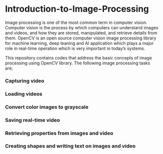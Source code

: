 # Introduction-to-Image-Processing
Image processing is one of the most common term in computer vision. Computer vision is the process by which computers can understand images and videos, and  how they are stored, manipulated, and retrieve details from them. OpenCV is an open source computer vision  image processing library for machine learning, deep leaning and AI application which plays a major role in real-time operation which is very important in today’s systems.

This repository contains codes that address the basic concepts of image processing using OpenCV library. The following image processing tasks are;

### Capturing video
### Loading videos
### Convert color images to grayscale
### Saving real-time video
### Retrieving properties from images and video
### Creating shapes and writing text on images and video


